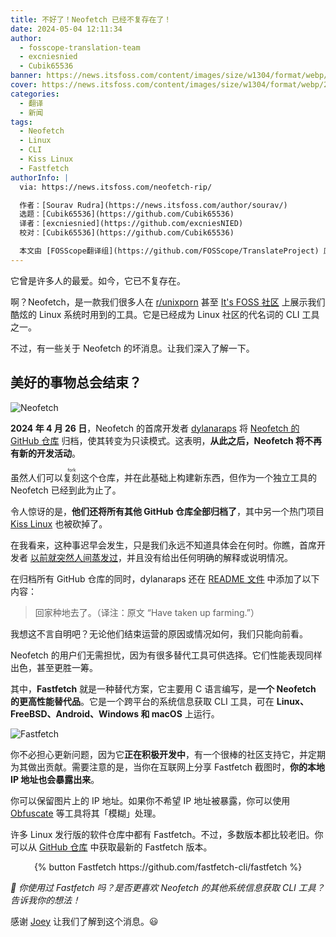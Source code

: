 ```yaml
---
title: 不好了！Neofetch 已经不复存在了！
date: 2024-05-04 12:11:34
author:
  - fosscope-translation-team
  - excniesnied
  - Cubik65536
banner: https://news.itsfoss.com/content/images/size/w1304/format/webp/2024/05/neofetch-is-no-more.png
cover: https://news.itsfoss.com/content/images/size/w1304/format/webp/2024/05/neofetch-is-no-more.png
categories:
  - 翻译
  - 新闻
tags:
  - Neofetch
  - Linux
  - CLI
  - Kiss Linux
  - Fastfetch
authorInfo: |
  via: https://news.itsfoss.com/neofetch-rip/

  作者：[Sourav Rudra](https://news.itsfoss.com/author/sourav/)
  选题：[Cubik65536](https://github.com/Cubik65536)
  译者：[excniesnied](https://github.com/excniesNIED)
  校对：[Cubik65536](https://github.com/Cubik65536)

  本文由 [FOSScope翻译组](https://github.com/FOSScope/TranslateProject) 原创编译，[开源观察](https://fosscope.com/) 荣誉推出
---
```


它曾是许多人的最爱。如今，它已不复存在。

<!-- more -->

啊？Neofetch，是一款我们很多人在 [r/unixporn](https://www.reddit.com/r/unixporn/) 甚至 [It's FOSS 社区](https://itsfoss.community/) 上展示我们酷炫的 Linux 系统时用到的工具。它是已经成为 Linux 社区的代名词的 CLI 工具之一。

不过，有一些关于 Neofetch 的坏消息。让我们深入了解一下。

## 美好的事物总会结束？

![Neofetch](https://news.itsfoss.com/content/images/2024/05/Neofetch.png)

**2024 年 4 月 26 日**，Neofetch 的首席开发者 [dylanaraps](https://github.com/dylanaraps) 将 [Neofetch 的 GitHub 仓库](https://github.com/dylanaraps/neofetch) 归档，使其转变为只读模式。这表明，**从此之后，Neofetch 将不再有新的开发活动**。

虽然人们可以<ruby>复刻<rt>fork</rt></ruby>这个仓库，并在此基础上构建新东西，但作为一个独立工具的 Neofetch 已经到此为止了。

令人惊讶的是，**他们还将所有其他 GitHub 仓库全部归档了**，其中另一个热门项目 [Kiss Linux](https://kisslinux.org/) 也被砍掉了。

在我看来，这种事迟早会发生，只是我们永远不知道具体会在何时。你瞧，首席开发者 [以前就突然人间蒸发过](https://www.reddit.com/r/linux/comments/m4pwix/what_happened_to_k1ss_linux_and_dylan_araps/)，并且没有给出任何明确的解释或说明情况。

在归档所有 GitHub 仓库的同时，dylanaraps 还在 [README 文件](https://github.com/dylanaraps/dylanaraps/blob/master/README.md) 中添加了以下内容：

> 回家种地去了。（译注：原文 “Have taken up farming.”）

我想这不言自明吧？无论他们结束运营的原因或情况如何，我们只能向前看。

Neofetch 的用户们无需担忧，因为有很多替代工具可供选择。它们性能表现同样出色，甚至更胜一筹。

其中，**Fastfetch** 就是一种替代方案，它主要用 C 语言编写，是**一个 Neofetch 的更高性能替代品**。它是一个跨平台的系统信息获取 CLI 工具，可在 **Linux、FreeBSD、Android、Windows 和 macOS** 上运行。

![Fastfetch](https://news.itsfoss.com/content/images/2024/05/Fastfetch.png)

你不必担心更新问题，因为它**正在积极开发中**，有一个很棒的社区支持它，并定期为其做出贡献。需要注意的是，当你在互联网上分享 Fastfetch 截图时，**你的本地 IP 地址也会暴露出来**。

你可以保留图片上的 IP 地址。如果你不希望 IP 地址被暴露，你可以使用 [Obfuscate](https://news.itsfoss.com/obfuscate/) 等工具将其「模糊」处理。

许多 Linux 发行版的软件仓库中都有 Fastfetch。不过，多数版本都比较老旧。你可以从 [GitHub 仓库](https://github.com/fastfetch-cli/fastfetch) 中获取最新的 Fastfetch 版本。

<center>{% button Fastfetch https://github.com/fastfetch-cli/fastfetch %}</center>

*💬 你使用过 Fastfetch 吗？是否更喜欢 Neofetch 的其他系统信息获取 CLI 工具？告诉我你的想法！*

感谢 [Joey](https://www.omgubuntu.co.uk/2024/04/neofetch-system-info-tool-is-dead) 让我们了解到这个消息。😃
